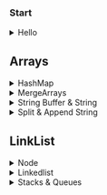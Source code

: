 ### Start

<details>
  <summary>Hello </summary>


```java
public class HelloWorld {
    public static void main(String[] args) {
        System.out.println("Hello, World"); 
    }
}
```
* To run 
```java
javac HelloWorld.java   // Use JDK to create a bytecode file 
javac -d results HelloWorld.java /// creates java files in result directory 
java HelloWorld         // this command feeding JRE which use JVM to run it 
```
</details>

## Arrays

<details>
  <summary> HashMap </summary>
   
```java
   import java.util.*;
     public HashMap<Integer, String> buildMap(){
      HashMap<Integer, String> temp = new HashMap<Integer, String>();
      temp.put(1, "Amir");
      System.out.println("temp = "+temp);
      return temp;
    }
   ```
 </details>
 <details>
  <summary> MergeArrays </summary>
   
```java
 
   ```
 </details>
 
  <details>
  <summary> String Buffer & String </summary>
    The difference is in order to loop through a array of string and add, it takes O(n^2) because everytime append or add run, it makes a copy of string which costs O(n). Therefore we use StringBuffer which doesnt duplicate everytime it append to string 
  
```java
  It takes O(n)
        String a = "amir nabaei";
        String[] arra = a.split("");
        StringBuffer sentence = new StringBuffer();
        for(String w: arra) sentence.append(w);
     takes O(n^2)
      String a = "amir nabaei";
      String[] arra = a.split("");
      String[] res = new String[13];
      for (int i = 0; i < arra.length; i++) {\
         res[i] = arra[i];
      }
   ```
   Some usefull methos to manipulate strings in stringBuffer class [here](https://www.tutorialspoint.com/java/java_string_buffer.htm)
   `StringBuffer` and `StringBuilder` are same and have same methods except `StringBuffer` is `thread safe` 
 </details>
 
 <details>
  <summary> Split & Append String</summary>
  
```java
  String[] temp = str.split("");  // convert string to array 
  StringBuilder builder = new StringBuilder();
  for(String s: temp)
   builder.append(s);
   // in Java 8 
   String str1 = String.join("", temp);
  ```
  Char array [link](https://www.dotnetperls.com/char-array-java)
 </details>
 
 
 ## LinkList 
 <details>
  <summary> Node </summary>
     
     
  ```java
     public class Node{
       int data;
       Node next;
       public Node(int d)
       {
          data = d;
       }
     }
  ```
  </details>
  <details>
  <summary> Linkedlist </summary>
  A good practice [here](https://www.geeksforgeeks.org/linked-list-set-1-introduction/)
  There is a linklist class which inside keeps node classes
  Each Linklist class has a head to tell from where to start nodes
  </details>
  <details>
  <summary> Stacks & Queues </summary>
     
 </details>





